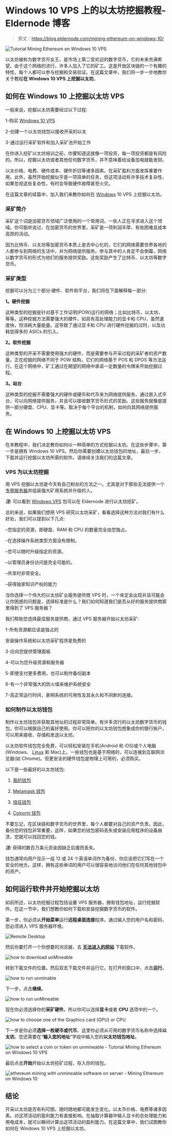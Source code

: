 # Windows 10 VPS 上的以太坊挖掘教程- Eldernode 博客

> 原文：<https://blog.eldernode.com/mining-ethereum-on-windows-10/>

![Tutorial Mining Ethereum on Windows 10 VPS](img/f6fdfb6780a94bcd107d1afe5ff139be.png)

以太坊被称为数字货币女王，是市场上第二受欢迎的数字货币，它的未来充满希望。由于这个网络的流行，许多人加入了它的矿工。这是开放区块链的一个有趣的特性，每个人都可以参与挖掘和交易验证。在这篇文章中，我们将一步一步地教你关于教程**在 Windows 10 VPS 上挖掘以太坊**。

## **如何在 Windows 10 上挖掘以太坊 VPS**

一般来说，挖掘以太坊需要经过以下过程:

1-购买 [Windows 10 VPS](https://eldernode.com/windows-vps/)

2-创建一个以太坊钱包以接收开采的以太

3-通过运行采矿软件和加入采矿池开始工作

在你进入挖矿以太坊培训之前，你要知道这就像一项投资，每一项投资都是有风险的。所以，挖掘以太坊或者其他任何数字货币，并不意味着给设备加电就能发财。

以太价格、电费、硬件成本、硬件折旧等诸多因素。在采矿盈利方面发挥重要作用。此外，虽然开始挖掘似乎是一项简单的任务，但这项活动有许多技术复杂性，如果忽视这些复杂性，有时会导致硬件故障甚至火灾。

在这篇文章的续篇中，加入我们来教你如何在 [Windows](https://blog.eldernode.com/tag/windows/) 10 VPS 上挖掘以太坊。

### **采矿简介**

采矿这个词是加密货币领域广泛使用的一个常用词，一些人正在寻求进入这个领域。你可能听说过，在加密货币的世界里，采矿是一项利润丰厚、有些困难且成本高昂的活动。

因为比特币、以太坊等加密货币本质上是去中心化的，它们的网络需要世界各地的人都参与到网络的生活中，并为网络提供服务。参与其中的人肯定不会倒霉，网络以数字货币的形式为他们的服务提供奖励。这些奖励产生了比特币、以太坊等数字货币。

### **采矿类型**

挖掘可以分为三个部分:硬件、软件和平台，我们将在下面解释每一部分:

**1。硬件挖掘**

这种类型的挖掘是针对基于工作证明(POW)运行的网络；比如比特币，以太坊，等等。这种挖掘方法需要强大的硬件，如具有高处理能力的显卡和 CPU，虽然速度快，但消耗大量能量。这导致了通过显卡和 CPU 进行硬件挖掘的过时，以及功耗低得多的 ASICs 的引入。

**2。软件挖掘**

这种类型的开采不需要使用强大的硬件，而是需要参与开采过程的采矿者的资产数量。正在挖掘的网络不同于 POW 结构，它们的网络基于 POS 和 DPOS 等方法运行。在这个网络中，矿工通过在期望的网络中承诺一定数量的令牌来开始挖掘过程。

**3。站台**

这种类型的挖掘不需要强大的硬件或硬币和代币来为网络提供服务。通过嵌入式平台，可以向网络提供服务，并且可以接收数字货币形式的奖励。这些服务就像是提供一部分硬盘、CPU、显卡等。取决于每个平台的机制，如何向其网络提供服务。

## **在 Windows 10 上挖掘以太坊 VPS**

在本教程中，我们决定教你如何以一种简单的方式挖掘以太坊。在这些步骤中，第一步是拥有 Windows 10 VPS。然后你需要创建以太坊钱包的地址，最后一步，下载并运行挖掘以太坊所需的软件。请继续关注我们的这篇文章。

### **VPS 为以太坊挖掘**

用 VPS 挖掘以太坊是今天有自己粉丝的方法之一。尤其是对于那些无法提供一个[专用服务器](https://eldernode.com/dedicated-server/)并组装强大矿用系统并升级的人。

***注:*** 可以看到 [Windows VPS](https://eldernode.com/windows-vps/) 包可以在 Eldernode 进行以太坊挖矿。

总的来说，如果我们想用 VPS 研究以太坊采矿，看看选择这种方法对我们有什么好处，我们可以提到以下几点:

–您指定的资源，即硬盘、RAM 和 CPU 的数量完全由您独占。

–在选择操作系统类型方面没有限制。

–您可以随时升级指定的资源。

–以管理员身份访问是完全可能的。

–共享时非常安全。

–获得独家知识产权的能力

当你选择一个伟大的以太坊矿业服务提供商 VPS 时，一个肯定会出现并且可能会让你困惑的问题是，选择标准是什么？我们如何知道我们是否从好的服务提供商那里得到了 VPS 服务器？

我们帮助您选择最佳服务提供商，通过 VPS 服务器开始以太坊采矿:

1-所有资源都应该是独占的

安装操作系统和以太坊采矿程序是免费的

3-应向您提供管理面板

4-可以为您升级资源和服务器

5-即使支付更多费用，也可以制作备份副本

6-有一个非常强大的防火墙来维护系统安全

7-高正常运行时间，表明系统的可用性及其永久和不间断的连接。

### **如何制作以太坊钱包**

制作以太坊钱包并获取其地址的过程非常简单。有许多流行的以太坊数字货币的钱包，你可以根据自己的喜好使用。你可以把你的以太坊钱包想象成你的银行账户，可以用来接收、存储和发送以太坊。

以太坊软件钱包完全免费，可以轻松安装在手机(Android 和 iOS)或个人电脑(Windows、 [Linux](https://blog.eldernode.com/tag/linux/) 和 Mac)上。一些钱包也是基于网络的，可以连接到互联网浏览器(如 Chrome)。但更安全的硬件钱包是物理上可用的，必须购买。

以下是一些最好的以太坊钱包:

1) [我的钱包](https://myetherwallet.com/)

2) [Metamask 钱包](https://metamask.io/download/)

3) [信任钱包](https://trustwallet.com/)

4) [Coinomi 钱包](https://www.coinomi.com/en/downloads/)

不要忘记，在区块链和数字货币的世界里，每个人都要对自己的资产负责。因此，备份您的钱包非常重要，这样，如果您的钱包密码丢失或安装应用程序的设备崩溃，您就可以找回您的钱。

***注:*** 获得的数百万美元资金因缺乏后援而丢失。

钱包通常向用户显示一组 12 或 24 个英语单词作为备份，你应该把它们写在一个安全的地方。这样，拥有这些单词的用户可以很容易地访问他们在任何其他钱包中的资产。

## **如何运行软件并开始挖掘以太坊**

如前所述，以太坊挖掘过程包括设置 VPS 服务器，拥有钱包地址，运行挖掘软件。在这一节中，我们想教你如何下载和安装挖掘数字货币的软件。

第一步，你必须从**开始菜单**运行**远程桌面连接**程序。通过输入您的用户名和密码，您必须进入 VPS 服务器环境。

![Remote Desktop](img/1aefb2362a68452cc7d3b6286b18af11.png)

然后你要打开一个你想要的浏览器，去 **[无法进入的网站](https://www.unmineable.com/miner)** 下载软件。

![how to download unMineable](img/c56ac72b439a8da11cdeb80a049a5b38.png)

转到下载文件的位置。然后双击下载文件并运行它。在打开的窗口中，点击**运行**。

![how to run unminable](img/ecc5c45acd9fc382e6054f4f6663a36b.png)

下一步，点击**继续**。

![how to run unMineable](img/db37518615f11fcc105832f1ea14c82b.png)

现在你必须选择你的**采矿硬件**。所以你可以选择**显卡**或者 **CPU** 选项中的一个。

![how to choose one of the Graphics card (GPU) or CPU](img/630fc8723cf47a9fb40df14177c15f86.png)

下一步是你必须**选择一枚硬币或代币**。这里你必须从可用的数字货币名称中选择**以太坊**。您还需要在“**输入您的地址**”字段中输入您的**以太坊钱包地址**。

![how to select a coin or token on unmineable - Tutorial Mining Ethereum on Windows 10 VPS](img/240c9a33a339db47dcb88816f650688b.png)

最后点击**开始**开始以太坊挖矿过程，存入你的钱包。

![ethereum mining with unmineable software on server - Mining Ethereum on Windows 10](img/addc8e89e5fb6df66fef74eb974d0bb0.png)

## 结论

开采以太坊是否有利可图，随时随地都可能发生变化。以太币价格、电费等诸多因素。对这项活动的盈利能力有直接影响。在抽取计算器中输入显卡的总处理能力和用电成本，就可以瞬间计算出这项活动的盈利能力。在这篇文章中，我们试图教你如何在 Windows 10 VPS 上挖掘以太坊。